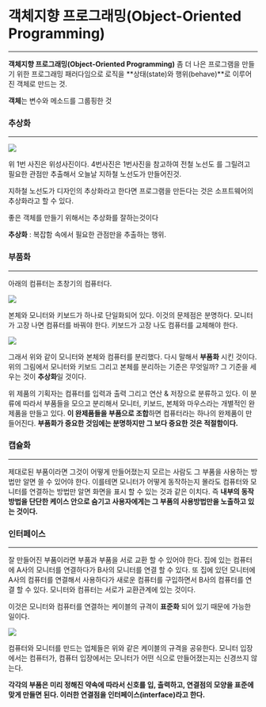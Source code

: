<h1>객체지향 프로그래밍(Object-Oriented Programming)</h1>
<hr></hr>

**객체지향 프로그래밍(Object-Oriented Programming)**
좀 더 나은 프로그램을 만들기 위한 프로그래밍 패러다임으로 로직을 **상태(state)와 행위(behave)**로 이루어진 객체로 만드는 것.

**객체**는 변수와 메소드를 그룹핑한 것

<h3>추상화</h3>
<hr>

![](https://s3.ap-northeast-2.amazonaws.com/opentutorials-user-file/module/516/1854.gif)

위 1번 사진은 위성사진이다. 4번사진은 1번사진을 참고하여 전철 노선도 를 그릴려고 필요한 관점만 추출해서
오늘날 지하철 노선도가 만들어진것.

지하철 노선도가 디자인의 추상화라고 한다면 프로그램을 만든다는 것은 소프트웨어의 추상화라고 할 수 있다.

좋은 객체를 만들기 위해서는 추상화를 잘하는것이다

**추상화** : 복잡함 속에서 필요한 관점만을 추출하는 행위.

<h3>부품화</h3>
<hr>

아래의 컴퓨터는 초창기의 컴퓨터다.

![](https://s3.ap-northeast-2.amazonaws.com/opentutorials-user-file/module/516/1857.gif)

본체와 모니터와 키보드가 하나로 단일화되어 있다. 이것의 문제점은 분명하다. 
모니터가 고장 나면 컴퓨터를 바꿔야 한다. 키보드가 고장 나도 컴퓨터를 교체해야 한다.

![](https://s3.ap-northeast-2.amazonaws.com/opentutorials-user-file/module/516/1856.gif)

그래서 위와 같이 모니터와 본체와 컴퓨터를 분리했다. 다시 말해서 **부품화** 시킨 것이다.
위의 그림에서 모니터와 키보드 그리고 본체를 분리하는 기준은 무엇일까? 그 기준을 세우는 것이 **추상화**일 것이다.

위 제품의 기획자는 컴퓨터를 입력과 출력 그리고 연산 & 저장으로 분류하고 있다. 
이 분류에 따라서 부품들을 모으고 분리해서 모니터, 키보드, 본체와 마우스라는 개별적인 완제품을 만들고 있다. 
**이 완제품들을 부품으로 조합**하면 컴퓨터라는 하나의 완제품이 만들어진다.
**부품화가 중요한 것임에는 분명하지만 그 보다 중요한 것은 적절함이다.**

<h3>캡슐화</h3>
<hr>

제대로된 부품이라면 그것이 어떻게 만들어졌는지 모르는 사람도 그 부품을 사용하는 방법만 알면 쓸 수 있어야 한다. 
이를테면 모니터가 어떻게 동작하는지 몰라도 컴퓨터와 모니터를 연결하는 방법만 알면 화면을 표시 할 수 있는 것과 같은 이치다. 즉 **내부의 동작 방법을 단단한 케이스 안으로 숨기고 사용자에게는 그 부품의 사용방법만을 노출하고 있는 것이다.**

<h3>인터페이스</h3>
<hr>

잘 만들어진 부품이라면 부품과 부품을 서로 교환 할 수 있어야 한다.
집에 있는 컴퓨터에 A사의 모니터를 연결하다가 B사의 모니터를 연결 할 수 있다. 
또 집에 있던 모니터에 A사의 컴퓨터를 연결해서 사용하다가 새로운 컴퓨터를 구입하면서 B사의 컴퓨터를 연결 할 수 있다. 
모니터와 컴퓨터는 서로가 교환관계에 있는 것이다.

이것은 모니터와 컴퓨터를 연결하는 케이블의 규격이 **표준화** 되어 있기 때문에 가능한 일이다. 

![](https://s3.ap-northeast-2.amazonaws.com/opentutorials-user-file/module/516/1860.gif)

컴퓨터와 모니터를 만드는 업체들은 위와 같은 케이블의 규격을 공유한다.
모니터 입장에서는 컴퓨터가, 컴퓨터 입장에서는 모니터가 어떤 식으로 만들어졌는지는 신경쓰지 않는다.

**각각의 부품은 미리 정해진 약속에 따라서 신호를 입, 출력하고, 연결점의 모양을 표준에 맞게 만들면 된다. 
이러한 연결점을 인터페이스(interface)라고 한다.**